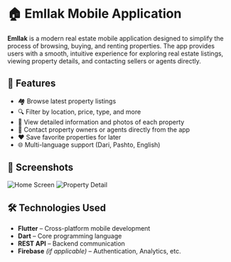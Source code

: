 # 🏠 Emllak Mobile Application

**Emllak** is a modern real estate mobile application designed to simplify the process of browsing, buying, and renting properties. The app provides users with a smooth, intuitive experience for exploring real estate listings, viewing property details, and contacting sellers or agents directly.

## 🚀 Features

- 🏘️ Browse latest property listings
- 🔍 Filter by location, price, type, and more
- 📱 View detailed information and photos of each property
- 💬 Contact property owners or agents directly from the app
- ❤️ Save favorite properties for later
- 🌐 Multi-language support (Dari, Pashto, English)

## 📸 Screenshots

![Home Screen](assets/screens/home.png)
![Property Detail](assets/screens/property_detail.png)

## 🛠️ Technologies Used

- **Flutter** – Cross-platform mobile development
- **Dart** – Core programming language
- **REST API** – Backend communication
- **Firebase** *(if applicable)* – Authentication, Analytics, etc.


